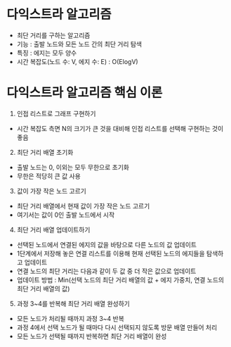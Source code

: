 # 다익스트라 알고리즘
- 최단 거리를 구하는 알고리즘
- 기능 : 출발 노드와 모든 노드 간의 최단 거리 탐색
- 특징 : 에지는 모두 양수
- 시간 복잡도(노드 수: V, 에지 수: E) : O(ElogV)

# 다익스트라 알고리즘 핵심 이론
1. 인접 리스트로 그래프 구현하기
- 시간 복잡도 측면 N의 크기가 큰 것을 대비해 인접 리스트를 선택해 구현하는 것이 좋음
2. 최단 거리 배열 초기화
- 출발 노드는 0, 이외는 모두 무한으로 초기화
- 무한은 적당히 큰 값 사용
3. 값이 가장 작은 노드 고르기
- 최단 거리 배열에서 현재 값이 가장 작은 노드 고르기
- 여기서는 값이 0인 출발 노드에서 시작
4. 최단 거리 배열 업데이트하기
- 선택된 노드에서 연결된 에지의 값을 바탕으로 다른 노드의 값 업데이트
- 1단계에서 저장해 놓은 연결 리스트를 이용해 현재 선택된 노드의 에지들을 탐색하고 업데이트
- 연결 노드의 최단 거리는 다음과 같이 두 값 중 더 작은 값으로 업데이트
- 업데이트 방법 : Min(선택 노드의 최단 거리 배열의 값 + 에지 가중치, 연결 노드의 최단 거리 배열의 값)
5. 과정 3~4를 반복해 최단 거리 배열 완성하기
- 모든 노드가 처리될 때까지 과정 3~4 반복
- 과정 4에서 선택 노드가 될 때마다 다시 선택되지 않도록 방문 배열 만들어 처리
- 모든 노드가 선택될 때까지 반복하면 최단 거리 배열이 완성